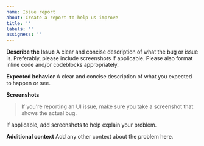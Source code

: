 ```yaml
---
name: Issue report
about: Create a report to help us improve
title: ''
labels: ''
assigness: ''
---
```


**Describe the Issue**
A clear and concise description of what the bug or issue is. Preferably, please include screenshots if applicable. Please also format inline code and/or codeblocks appropriately.

**Expected behavior**
A clear and concise description of what you expected to happen or see.

**Screenshots**
> If you're reporting an UI issue, make sure you take a screenshot that shows the actual bug.

If applicable, add screenshots to help explain your problem.

**Additional context**
Add any other context about the problem here.

